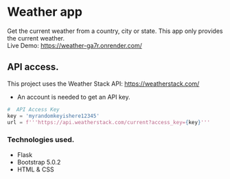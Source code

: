 # Weather app
Get the current weather from a country, city or state. This app only provides the current weather.<br>
Live Demo: https://weather-ga7r.onrender.com/
## API access.

This project uses the Weather Stack API: https://weatherstack.com/

- An account is needed to get an API key.
  
```python
#  API Access Key
key = 'myrandomkeyishere12345'
url = f'''https://api.weatherstack.com/current?access_key={key}'''
```


### Technologies used.
- Flask
- Bootstrap 5.0.2
- HTML & CSS



